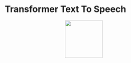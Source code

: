 # Transformer Text To Speech

<p align="center">
  <img src="https://miro.medium.com/max/3330/1*7HOERatJ83E1KkKr1SVAug.png" height="120" />
</p>
